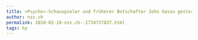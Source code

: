 ```yaml
---
title: «Psycho»-Schauspieler und früherer Botschafter John Gavin gestorben | NZZ
author: nzz.ch
permalink: 2018-02-10-nzz.ch--1734737837.html
tags: hy
---
```


